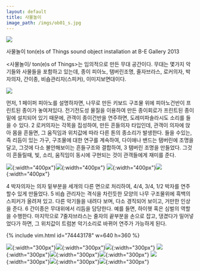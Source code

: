 ```yaml
---
layout: default
title: 사물놀이
image_path: /imgs/ob01_s.jpg
---
```


![](/imgs/ob03.jpg)

사물놀이 ton(e)s of Things
sound object installation
at B-E Gallery
2013

\<사물놀이/ ton(e)s of Things\>는 임의적으로 만든 무대 공간이다.
무대는 몇가지 악기들와 사물들을 포함하고 있는데,
종이 피아노, 탬버린조명, 줄자브라스, 로커의자, 박자의자, 간이종, 비숍관리자(스피커), 이미지보면대이다.


![](/imgs/ob04.jpg)

먼저, 1 페이퍼 피아노를 설명하자면, 나무로 만든 키보드 구조물 위에 피아노건반이 프린트된 종이가 놓여져있다.
전기전도성 물질을 이용하여 만든 종이회로가 프린트된 종이 밑에 설치되어 있기 때문에, 관객이 종이건반을 연주하면,
도레미파솔라시도 소리를 들을 수 있다.
2 로커의자는 각목을 집성하여, 만든 흔들의자 타입인데, 관객이 의자에 앉아 몸을 흔들면,
그 움직임과 위치값에 따라 다른 톤의 종소리가 발생한다.
들을 수있는, 즉 리듬이 있는 가구, 구조물에 대한 연구를 계속하여,
다이애나 밴드는 탬버린에 조명을 달고, 그것에 다소 불안해보이는 흔들구조와 결합하여,
3 탬버린 조명을 만들었다. 그것이 흔들릴때, 빛, 소리, 움직임이 동시에 구현되는 것이 관객들에게 재미를 준다.

![](/imgs/ob05.jpg){:width="400px"}![](/imgs/ob06.jpg){:width="400px"}
![](/imgs/ob07.jpg){:width="400px"}![](/imgs/ob08.jpg){:width="400px"}

4 박자의자는 의자 밑부분을 세개의 다른 면으로 처리하여, 4/4, 3/4, 1/2 박자를 연주 할수 있게 만들었다.
5 비숍 관리자는 격식을 차린듯한 모양의 나무 구조물위에 흑백의 스피커가 올려져 있고.
다른 악기들을 내려다 보며, 다소 경직되어 보이고, 거만한 인상을 준다.
6 간이종은 무대위에서 리듬을 담당한다. 예를 들면, 하이헷 혹은 심벌의 역할을 수행한다. 마지막으로
7줄자브라스는 줄자의 끝부분을 손으로 잡고, 댕겼다가 밀어넣었다가 하면, 그 위치값이 트럼본 악기소리로 바뀌어 연주가 가능하게 된다.

{% include vim.html id="74443178" w=640 h=360 %}

![](/imgs/ob09.jpg){:width="300px"}![](/imgs/ob10.jpg){:width="300px"}![](/imgs/ob11.jpg){:width="300px"}
![](/imgs/ob12.jpg){:width="300px"}![](/imgs/ob13.jpg){:width="300px"}![](/imgs/ob14.jpg){:width="300px"}
![](/imgs/ob15.jpg){:width="300px"}![](/imgs/ob16.jpg){:width="300px"}![](/imgs/ob17.jpg){:width="300px"}

